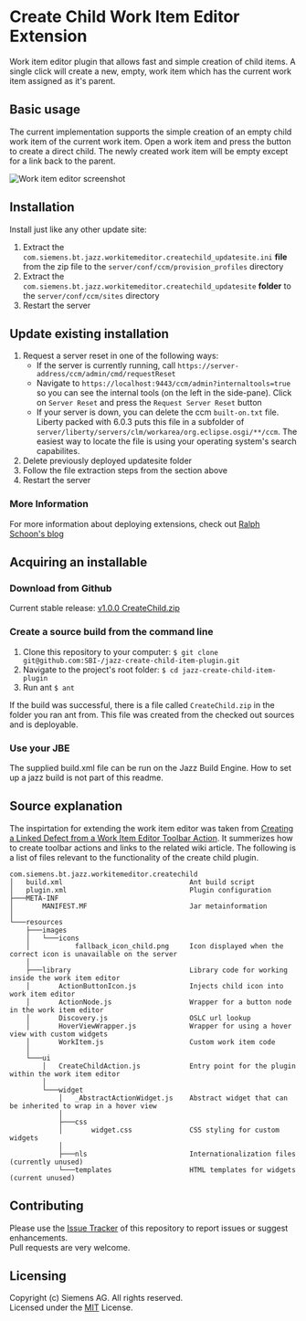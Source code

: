 # Create Child Work Item Editor Extension
Work item editor plugin that allows fast and simple creation of child items. A single click will create a new, empty, work item which has the current work item assigned as it's parent.

## Basic usage
The current implementation supports the simple creation of an empty child work item of the current work item. Open a work item and press the button to create a direct child. The newly created work item will be empty except for a link back to the parent.

![Work item editor screenshot](https://github.com/jazz-community/jazz-create-child-item-plugin/blob/master/documentation/work_item_action.png)

## Installation
Install just like any other update site:

1. Extract the `com.siemens.bt.jazz.workitemeditor.createchild_updatesite.ini` **file** from the zip file to the `server/conf/ccm/provision_profiles` directory
2. Extract the `com.siemens.bt.jazz.workitemeditor.createchild_updatesite` **folder** to the `server/conf/ccm/sites` directory
3. Restart the server

## Update existing installation
1. Request a server reset in one of the following ways:
    * If the server is currently running, call `https://server-address/ccm/admin/cmd/requestReset`
    * Navigate to `https://localhost:9443/ccm/admin?internaltools=true` so you can see the internal tools (on the left in the side-pane). Click on `Server Reset` and press the `Request Server Reset` button
    * If your server is down, you can delete the ccm `built-on.txt` file. Liberty packed with 6.0.3 puts this file in a subfolder of `server/liberty/servers/clm/workarea/org.eclipse.osgi/**/ccm`. The easiest way to locate the file is using your operating system's search capabilites.
2. Delete previously deployed updatesite folder
3. Follow the file extraction steps from the section above
4. Restart the server

### More Information
For more information about deploying extensions, check out [Ralph Schoon's blog](https://rsjazz.wordpress.com/2014/06/12/is-the-extension-deployed-how-can-i-redeploy/)

## Acquiring an installable

### Download from Github
Current stable release: [v1.0.0 CreateChild.zip](https://github.com/jazz-community/jazz-create-child-item-plugin/releases/download/v1.0.0/CreateChild.zip)

### Create a source build from the command line
1. Clone this repository to your computer: `$ git clone git@github.com:SBI-/jazz-create-child-item-plugin.git`
2. Navigate to the project's root folder: `$ cd jazz-create-child-item-plugin`
3. Run ant `$ ant`

If the build was successful, there is a file called `CreateChild.zip` in the folder you ran ant from. This file was created from the checked out sources and is deployable.

### Use your JBE
The supplied build.xml file can be run on the Jazz Build Engine. How to set up a jazz build is not part of this readme.

## Source explanation
The inspirtation for extending the work item editor was taken from [Creating a Linked Defect from a Work Item Editor Toolbar Action](https://jazz.net/library/article/782). It summerizes how to create toolbar actions and links to the related wiki article. The following is a list of files relevant to the functionality of the create child plugin.

```
com.siemens.bt.jazz.workitemeditor.createchild
│   build.xml                               Ant build script
│   plugin.xml                              Plugin configuration
├───META-INF
│       MANIFEST.MF                         Jar metainformation
│
└───resources
    ├───images
    │   └───icons
    │           fallback_icon_child.png     Icon displayed when the correct icon is unavailable on the server
    │
    ├───library                             Library code for working inside the work item editor
    │       ActionButtonIcon.js             Injects child icon into work item editor
    │       ActionNode.js                   Wrapper for a button node in the work item editor
    │       Discovery.js                    OSLC url lookup
    │       HoverViewWrapper.js             Wrapper for using a hover view with custom widgets
    │       WorkItem.js                     Custom work item code
    │
    └───ui
        │   CreateChildAction.js            Entry point for the plugin within the work item editor
        │
        └───widget
            │   _AbstractActionWidget.js    Abstract widget that can be inherited to wrap in a hover view
            │
            ├───css
            │       widget.css              CSS styling for custom widgets
            │
            ├───nls                         Internationalization files (currently unused)
            └───templates                   HTML templates for widgets (current unused)
```

## Contributing
Please use the [Issue Tracker](https://github.com/jazz-community/jazz-create-child-item-plugin/issues) of this repository to report issues or suggest enhancements.<br>
Pull requests are very welcome.

## Licensing
Copyright (c) Siemens AG. All rights reserved.<br>
Licensed under the [MIT](https://github.com/jazz-community/jazz-create-child-item-plugin/blob/master/LICENSE) License.

